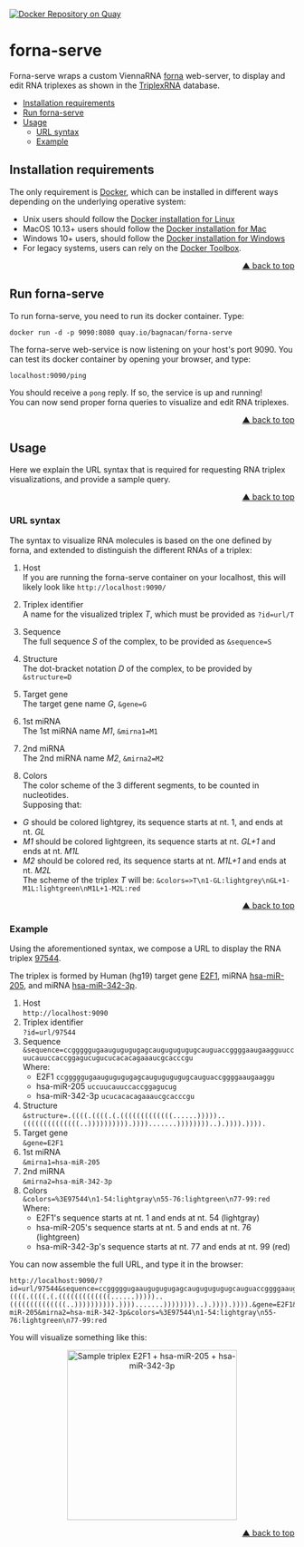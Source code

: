 <div id="top"></div>

[![Docker Repository on Quay](https://quay.io/repository/bagnacan/forna-serve/status "Docker Repository on Quay")](https://quay.io/repository/bagnacan/forna-serve)

# forna-serve

Forna-serve wraps a custom ViennaRNA [forna](https://github.com/ViennaRNA/forna)
web-server, to display and edit RNA triplexes as shown in the [TriplexRNA](https://triplexrna.org)
database.

- [Installation requirements](#installation-requirements)
- [Run forna-serve](#run-forna-serve)
- [Usage](#usage)
  - [URL syntax](#url-syntax)
  - [Example](#example)



## Installation requirements

The only requirement is [Docker](https://www.docker.com/), which can be
installed in different ways depending on the underlying operative system:
- Unix users should follow the [Docker installation for Linux](https://docs.docker.com/engine/install/)
- MacOS 10.13+ users should follow the [Docker installation for Mac](https://docs.docker.com/docker-for-mac/install/)
- Windows 10+ users, should follow the [Docker installation for Windows](https://docs.docker.com/docker-for-windows/install/)
- For legacy systems, users can rely on the [Docker Toolbox](https://docs.docker.com/toolbox/overview/).
<p align="right"><a href="#top">&#x25B2; back to top</a></p>



## Run forna-serve

To run forna-serve, you need to run its docker container. Type:
```
docker run -d -p 9090:8080 quay.io/bagnacan/forna-serve
```

The forna-serve web-service is now listening on your host's port 9090.
You can test its docker container by opening your browser, and type:
```
localhost:9090/ping
```

You should receive a ``pong`` reply. If so, the service is up and running!  
You can now send proper forna queries to visualize and edit RNA triplexes.
<p align="right"><a href="#top">&#x25B2; back to top</a></p>



## Usage

Here we explain the URL syntax that is required for requesting RNA triplex
visualizations, and provide a sample query.
<p align="right"><a href="#top">&#x25B2; back to top</a></p>



### URL syntax

The syntax to visualize RNA molecules is based on the one defined by forna, and
extended to distinguish the different RNAs of a triplex:

1. Host  
If you are running the forna-serve container on your localhost, this will
likely look like ``http://localhost:9090/``

2. Triplex identifier  
A name for the visualized triplex *T*, which must be provided as ``?id=url/T``

3. Sequence  
The full sequence *S* of the complex, to be provided as ``&sequence=S``

4. Structure  
The dot-bracket notation *D* of the complex, to be provided by ``&structure=D``

5. Target gene  
The target gene name *G*, ``&gene=G``

6. 1st miRNA  
The 1st miRNA name *M1*, ``&mirna1=M1``

7. 2nd miRNA  
The 2nd miRNA name *M2*, ``&mirna2=M2``

8. Colors  
The color scheme of the 3 different segments, to be counted in nucleotides.  
Supposing that:
  - *G* should be colored lightgrey, its sequence starts at nt. 1, and ends at nt. *GL*
  - *M1* should be colored lightgreen, its sequence starts at nt. *GL+1* and ends at nt. *M1L*
  - *M2* should be colored red, its sequence starts at nt. *M1L+1* and ends at nt. *M2L*  
The scheme of the triplex *T* will be: ``&colors=>T\n1-GL:lightgrey\nGL+1-M1L:lightgreen\nM1L+1-M2L:red``
<p align="right"><a href="#top">&#x25B2; back to top</a></p>



### Example

Using the aforementioned syntax, we compose a URL to display the RNA triplex [97544](https://triplexrna.org/human/E/E2F1_hsa-miR-205_hsa-miR-342-3p%20%28MFE-50.563%29.png).

The triplex is formed by Human (hg19) target gene [E2F1](https://www.ncbi.nlm.nih.gov/nuccore/NM_005225),
miRNA [hsa-miR-205](http://www.mirbase.org/cgi-bin/mirna_entry.pl?acc=MIMAT0000266),
and miRNA [hsa-miR-342-3p](http://www.mirbase.org/cgi-bin/mirna_entry.pl?acc=MIMAT0000753).  

1. Host  
  ``http://localhost:9090``
2. Triplex identifier  
  ``?id=url/97544``
3. Sequence  
  ```&sequence=ccgggggugaaugugugugagcaugugugugugcauguaccggggaaugaagguuccuucauuccaccggagucugucucacacagaaaucgcacccgu```  
  Where:
    - E2F1 ``ccgggggugaaugugugugagcaugugugugugcauguaccggggaaugaaggu``
    - hsa-miR-205 ``uccuucauuccaccggagucug``
    - hsa-miR-342-3p ``ucucacacagaaaucgcacccgu``
4. Structure  
  ```&structure=.((((.((((.(.(((((((((((((......)))))..((((((((((((((..)))))))))).)))).......))))))))..).)))).)))).```
5. Target gene  
  ``&gene=E2F1``
6. 1st miRNA  
  ``&mirna1=hsa-miR-205``
7. 2nd miRNA  
  ``&mirna2=hsa-miR-342-3p``
8. Colors  
  ``&colors=%3E97544\n1-54:lightgray\n55-76:lightgreen\n77-99:red``  
  Where:
    - E2F1's sequence starts at nt. 1 and ends at nt. 54 (lightgray)
    - hsa-miR-205's sequence starts at nt. 5 and ends at nt. 76 (lightgreen)
    - hsa-miR-342-3p's sequence starts at nt. 77 and ends at nt. 99 (red)

You can now assemble the full URL, and type it in the browser:
```
http://localhost:9090/?id=url/97544&sequence=ccgggggugaaugugugugagcaugugugugugcauguaccggggaaugaagguuccuucauuccaccggagucugucucacacagaaaucgcacccgu&structure=.((((.((((.(.(((((((((((((......)))))..((((((((((((((..)))))))))).)))).......))))))))..).)))).)))).&gene=E2F1&mirna1=hsa-miR-205&mirna2=hsa-miR-342-3p&colors=%3E97544\n1-54:lightgray\n55-76:lightgreen\n77-99:red
```

You will visualize something like this:
<p align="center">
  <img align="center"src="utils/triplex.png"height="300px"alt="Sample triplex E2F1 + hsa-miR-205 + hsa-miR-342-3p"valign="top"/>
</p>
<p align="right"><a href="#top">&#x25B2; back to top</a></p>
